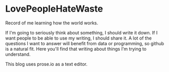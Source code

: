 # LovePeopleHateWaste
Record of me learning how the world works.

If I'm going to seriously think about something, I should write it down. If I want people to be able to use my writing, I should share it.  A lot of the questions I want to answer will benefit from data or programming, so github is a natural fit. Here you'll find that writing about things I'm trying to understand.

This blog uses prose.io as a text editor. 